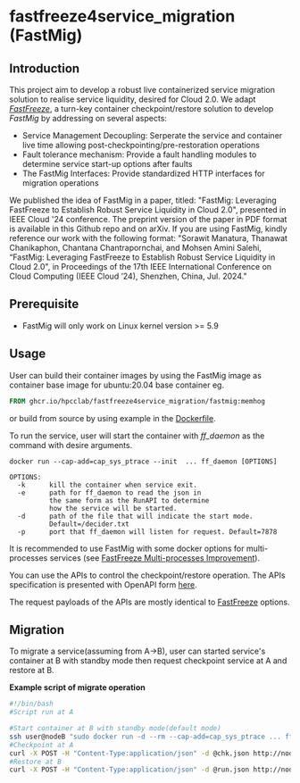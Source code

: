# fastfreeze4service_migration (FastMig)

## Introduction
This project aim to develop a robust live containerized service migration solution to realise service liquidity, desired for Cloud 2.0. We adapt *[FastFreeze](https://github.com/twosigma/fastfreeze)*, a turn-key container checkpoint/restore solution to develop *FastMig* by addressing on several aspects: 
  - Service Management Decoupling: Serperate the service and container live time allowing post-checkpointing/pre-restoration operations
  - Fault tolerance mechanism: Provide a fault handling modules to determine service start-up options after faults
  - The FastMig Interfaces: Provide standardized HTTP interfaces for migration operations

We published the idea of FastMig in a paper, titled: "FastMig: Leveraging FastFreeze to Establish Robust Service Liquidity in Cloud 2.0", presented in IEEE Cloud '24 conference. The preprint version of the paper in PDF format is available in this Github repo and on arXiv. If you are using FastMig, kindly reference our work with the following format:
"Sorawit Manatura, Thanawat Chanikaphon, Chantana Chantrapornchai, and Mohsen Amini Salehi, “FastMig: Leveraging FastFreeze to Establish Robust Service Liquidity in Cloud 2.0", in Proceedings of the 17th IEEE International Conference on Cloud Computing (IEEE Cloud ’24), Shenzhen, China, Jul. 2024."

## Prerequisite
- FastMig will only work on Linux kernel version >= 5.9

## Usage
User can build their container images by using the FastMig image as container base image for ubuntu:20.04 base container eg.
```Dockerfile
FROM ghcr.io/hpcclab/fastfreeze4service_migration/fastmig:memhog
```
or build from source by using example in the [Dockerfile](./Dockerfile).

To run the service, user will start the container with *ff_daemon* as the command with desire arguments.
```
docker run --cap-add=cap_sys_ptrace --init  ... ff_daemon [OPTIONS]

OPTIONS:
  -k      kill the container when service exit. 
  -e      path for ff_daemon to read the json in 
          the same form as the RunAPI to determine 
          how the service will be started.
  -d      path of the file that will indicate the start mode. 
          Default=/decider.txt
  -p      port that ff_daemon will listen for request. Default=7878
```
It is recommended to use FastMig with some docker options for multi-processes services (see [FastFreeze Multi-processes Improvement](/multi-processes_improvement/)).

You can use the APIs to control the checkpoint/restore operation.
The APIs specification is presented with OpenAPI form [here](https://app.swaggerhub.com/apis-docs/SorawitMANATURA-101/api-specification_for_fastfreeze/1.0#/).

The request payloads of the APIs are mostly identical to [FastFreeze](https://github.com/twosigma/fastfreeze) options. 

## Migration
To migrate a service(assuming from A->B), user can started service's container at B with standby mode then request checkpoint service at A and restore at B.

**Example script of migrate operation**
```bash
#!/bin/bash
#Script run at A

#Start container at B with standby mode(default mode)
ssh user@nodeB "sudo docker run -d --rm --cap-add=cap_sys_ptrace ... ff_daemon"
#Checkpoint at A
curl -X POST -H "Content-Type:application/json" -d @chk.json http://nodeA:7878/checkpoint -i
#Restore at B
curl -X POST -H "Content-Type:application/json" -d @run.json http://nodeB:7878/run -i
```









